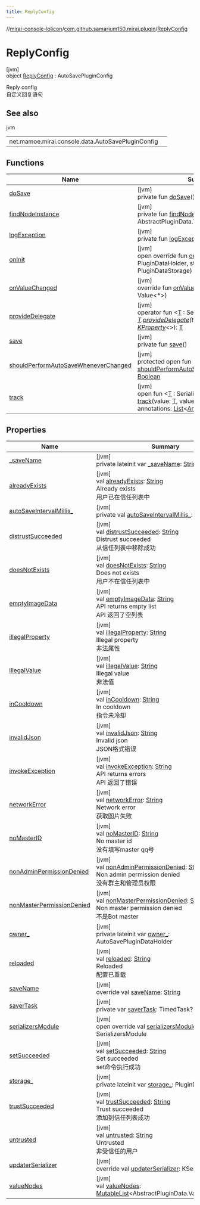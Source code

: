 ```yaml
---
title: ReplyConfig
---
```

//[mirai-console-lolicon](../../../index.html)/[com.github.samarium150.mirai.plugin](../index.html)/[ReplyConfig](index.html)



# ReplyConfig



[jvm]\
object [ReplyConfig](index.html) : AutoSavePluginConfig

Reply config <br> 自定义回复语句



## See also


jvm

| | |
|---|---|
| net.mamoe.mirai.console.data.AutoSavePluginConfig |  |



## Functions


| Name | Summary |
|---|---|
| [doSave](index.html#-1838414339%2FFunctions%2F863300109) | [jvm]<br>private fun [doSave](index.html#-1838414339%2FFunctions%2F863300109)() |
| [findNodeInstance](index.html#-1300372738%2FFunctions%2F863300109) | [jvm]<br>private fun [findNodeInstance](index.html#-1300372738%2FFunctions%2F863300109)(name: [String](https://kotlinlang.org/api/latest/jvm/stdlib/kotlin/-string/index.html)): AbstractPluginData.ValueNode<*>? |
| [logException](index.html#-973621049%2FFunctions%2F863300109) | [jvm]<br>private fun [logException](index.html#-973621049%2FFunctions%2F863300109)(e: [Throwable](https://kotlinlang.org/api/latest/jvm/stdlib/kotlin/-throwable/index.html)) |
| [onInit](index.html#1381327192%2FFunctions%2F863300109) | [jvm]<br>open override fun [onInit](index.html#1381327192%2FFunctions%2F863300109)(owner: PluginDataHolder, storage: PluginDataStorage) |
| [onValueChanged](index.html#238717877%2FFunctions%2F863300109) | [jvm]<br>override fun [onValueChanged](index.html#238717877%2FFunctions%2F863300109)(value: Value<*>) |
| [provideDelegate](index.html#960925360%2FFunctions%2F863300109) | [jvm]<br>operator fun <[T](index.html#960925360%2FFunctions%2F863300109) : SerializerAwareValue<*>> [T](index.html#960925360%2FFunctions%2F863300109).[provideDelegate](index.html#960925360%2FFunctions%2F863300109)(thisRef: [Any](https://kotlinlang.org/api/latest/jvm/stdlib/kotlin/-any/index.html)?, property: [KProperty](https://kotlinlang.org/api/latest/jvm/stdlib/kotlin.reflect/-k-property/index.html)<*>): [T](index.html#960925360%2FFunctions%2F863300109) |
| [save](index.html#-411480888%2FFunctions%2F863300109) | [jvm]<br>private fun [save](index.html#-411480888%2FFunctions%2F863300109)() |
| [shouldPerformAutoSaveWheneverChanged](index.html#816398627%2FFunctions%2F863300109) | [jvm]<br>protected open fun [shouldPerformAutoSaveWheneverChanged](index.html#816398627%2FFunctions%2F863300109)(): [Boolean](https://kotlinlang.org/api/latest/jvm/stdlib/kotlin/-boolean/index.html) |
| [track](index.html#-997757058%2FFunctions%2F863300109) | [jvm]<br>open fun <[T](index.html#-997757058%2FFunctions%2F863300109) : SerializerAwareValue<*>> [track](index.html#-997757058%2FFunctions%2F863300109)(value: [T](index.html#-997757058%2FFunctions%2F863300109), valueName: [String](https://kotlinlang.org/api/latest/jvm/stdlib/kotlin/-string/index.html), annotations: [List](https://kotlinlang.org/api/latest/jvm/stdlib/kotlin.collections/-list/index.html)<[Annotation](https://kotlinlang.org/api/latest/jvm/stdlib/kotlin/-annotation/index.html)>): [T](index.html#-997757058%2FFunctions%2F863300109) |


## Properties


| Name | Summary |
|---|---|
| [_saveName](index.html#-1973003692%2FProperties%2F863300109) | [jvm]<br>private lateinit var [_saveName](index.html#-1973003692%2FProperties%2F863300109): [String](https://kotlinlang.org/api/latest/jvm/stdlib/kotlin/-string/index.html) |
| [alreadyExists](already-exists.html) | [jvm]<br>val [alreadyExists](already-exists.html): [String](https://kotlinlang.org/api/latest/jvm/stdlib/kotlin/-string/index.html)<br>Already exists <br> 用户已在信任列表中 |
| [autoSaveIntervalMillis_](index.html#2023953171%2FProperties%2F863300109) | [jvm]<br>private val [autoSaveIntervalMillis_](index.html#2023953171%2FProperties%2F863300109): [LongRange](https://kotlinlang.org/api/latest/jvm/stdlib/kotlin.ranges/-long-range/index.html) |
| [distrustSucceeded](distrust-succeeded.html) | [jvm]<br>val [distrustSucceeded](distrust-succeeded.html): [String](https://kotlinlang.org/api/latest/jvm/stdlib/kotlin/-string/index.html)<br>Distrust succeeded <br> 从信任列表中移除成功 |
| [doesNotExists](does-not-exists.html) | [jvm]<br>val [doesNotExists](does-not-exists.html): [String](https://kotlinlang.org/api/latest/jvm/stdlib/kotlin/-string/index.html)<br>Does not exists <br> 用户不在信任列表中 |
| [emptyImageData](empty-image-data.html) | [jvm]<br>val [emptyImageData](empty-image-data.html): [String](https://kotlinlang.org/api/latest/jvm/stdlib/kotlin/-string/index.html)<br>API returns empty list <br> API 返回了空列表 |
| [illegalProperty](illegal-property.html) | [jvm]<br>val [illegalProperty](illegal-property.html): [String](https://kotlinlang.org/api/latest/jvm/stdlib/kotlin/-string/index.html)<br>Illegal property <br> 非法属性 |
| [illegalValue](illegal-value.html) | [jvm]<br>val [illegalValue](illegal-value.html): [String](https://kotlinlang.org/api/latest/jvm/stdlib/kotlin/-string/index.html)<br>Illegal value <br> 非法值 |
| [inCooldown](in-cooldown.html) | [jvm]<br>val [inCooldown](in-cooldown.html): [String](https://kotlinlang.org/api/latest/jvm/stdlib/kotlin/-string/index.html)<br>In cooldown <br> 指令未冷却 |
| [invalidJson](invalid-json.html) | [jvm]<br>val [invalidJson](invalid-json.html): [String](https://kotlinlang.org/api/latest/jvm/stdlib/kotlin/-string/index.html)<br>Invalid json <br> JSON格式错误 |
| [invokeException](invoke-exception.html) | [jvm]<br>val [invokeException](invoke-exception.html): [String](https://kotlinlang.org/api/latest/jvm/stdlib/kotlin/-string/index.html)<br>API returns errors <br> API 返回了错误 |
| [networkError](network-error.html) | [jvm]<br>val [networkError](network-error.html): [String](https://kotlinlang.org/api/latest/jvm/stdlib/kotlin/-string/index.html)<br>Network error <br> 获取图片失败 |
| [noMasterID](no-master-i-d.html) | [jvm]<br>val [noMasterID](no-master-i-d.html): [String](https://kotlinlang.org/api/latest/jvm/stdlib/kotlin/-string/index.html)<br>No master id <br> 没有填写master qq号 |
| [nonAdminPermissionDenied](non-admin-permission-denied.html) | [jvm]<br>val [nonAdminPermissionDenied](non-admin-permission-denied.html): [String](https://kotlinlang.org/api/latest/jvm/stdlib/kotlin/-string/index.html)<br>Non admin permission denied <br> 没有群主和管理员权限 |
| [nonMasterPermissionDenied](non-master-permission-denied.html) | [jvm]<br>val [nonMasterPermissionDenied](non-master-permission-denied.html): [String](https://kotlinlang.org/api/latest/jvm/stdlib/kotlin/-string/index.html)<br>Non master permission denied <br> 不是Bot master |
| [owner_](index.html#-359431629%2FProperties%2F863300109) | [jvm]<br>private lateinit var [owner_](index.html#-359431629%2FProperties%2F863300109): AutoSavePluginDataHolder |
| [reloaded](reloaded.html) | [jvm]<br>val [reloaded](reloaded.html): [String](https://kotlinlang.org/api/latest/jvm/stdlib/kotlin/-string/index.html)<br>Reloaded <br> 配置已重载 |
| [saveName](index.html#-901952617%2FProperties%2F863300109) | [jvm]<br>override val [saveName](index.html#-901952617%2FProperties%2F863300109): [String](https://kotlinlang.org/api/latest/jvm/stdlib/kotlin/-string/index.html) |
| [saverTask](index.html#-1546072319%2FProperties%2F863300109) | [jvm]<br>private var [saverTask](index.html#-1546072319%2FProperties%2F863300109): TimedTask? |
| [serializersModule](index.html#980382510%2FProperties%2F863300109) | [jvm]<br>open override val [serializersModule](index.html#980382510%2FProperties%2F863300109): SerializersModule |
| [setSucceeded](set-succeeded.html) | [jvm]<br>val [setSucceeded](set-succeeded.html): [String](https://kotlinlang.org/api/latest/jvm/stdlib/kotlin/-string/index.html)<br>Set succeeded <br> set命令执行成功 |
| [storage_](index.html#1013772155%2FProperties%2F863300109) | [jvm]<br>private lateinit var [storage_](index.html#1013772155%2FProperties%2F863300109): PluginDataStorage |
| [trustSucceeded](trust-succeeded.html) | [jvm]<br>val [trustSucceeded](trust-succeeded.html): [String](https://kotlinlang.org/api/latest/jvm/stdlib/kotlin/-string/index.html)<br>Trust succeeded <br> 添加到信任列表成功 |
| [untrusted](untrusted.html) | [jvm]<br>val [untrusted](untrusted.html): [String](https://kotlinlang.org/api/latest/jvm/stdlib/kotlin/-string/index.html)<br>Untrusted <br> 非受信任的用户 |
| [updaterSerializer](index.html#-1158877536%2FProperties%2F863300109) | [jvm]<br>override val [updaterSerializer](index.html#-1158877536%2FProperties%2F863300109): KSerializer<[Unit](https://kotlinlang.org/api/latest/jvm/stdlib/kotlin/-unit/index.html)> |
| [valueNodes](index.html#-1139304449%2FProperties%2F863300109) | [jvm]<br>val [valueNodes](index.html#-1139304449%2FProperties%2F863300109): [MutableList](https://kotlinlang.org/api/latest/jvm/stdlib/kotlin.collections/-mutable-list/index.html)<AbstractPluginData.ValueNode<*>> |

